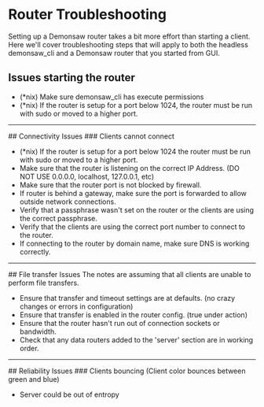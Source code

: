 # Router Troubleshooting

Setting up a Demonsaw router takes a bit more effort than starting a client. Here we'll cover troubleshooting steps that will apply to both the headless demonsaw_cli and a Demonsaw router that you started from GUI.

## Issues starting the router

* (*nix) Make sure demonsaw_cli has execute permissions
* (*nix) If the router is setup for a port below 1024, the router must be run with sudo or moved to a higher port.

<hr/>
## Connectivity Issues
### Clients cannot connect

* (*nix) If the router is setup for a port below 1024 the router must be run with sudo or moved to a higher port.
* Make sure that the router is listening on the correct IP Address. (DO NOT USE 0.0.0.0, localhost, 127.0.0.1, etc)
* Make sure that the router port is not blocked by firewall.
* If router is behind a gateway, make sure the port is forwarded to allow outside network connections.
* Verify that a passphrase wasn't set on the router or the clients are using the correct passphrase.
* Verify that the clients are using the correct port number to connect to the router.
* If connecting to the router by domain name, make sure DNS is working correctly.

<hr/>
## File transfer Issues
The notes are assuming that all clients are unable to perform file transfers.

* Ensure that transfer and timeout settings are at defaults. (no crazy changes or errors in configuration)
* Ensure that transfer is enabled in the router config. (<transfer>true</transfer> under action)
* Ensure that the router hasn't run out of connection sockets or bandwidth.
* Check that any data routers added to the 'server' section are in working order.


<hr/>
## Reliability Issues
### Clients bouncing (Client color bounces between green and blue)

* Server could be out of entropy
